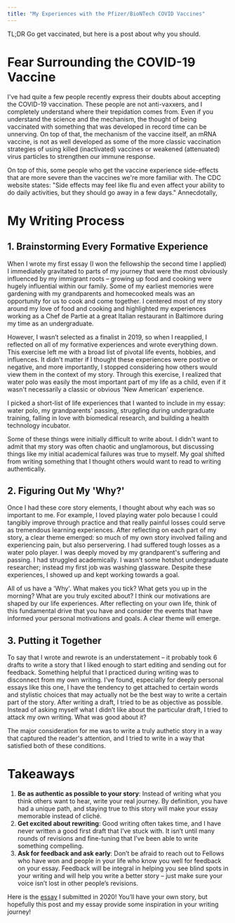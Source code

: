 ```yaml
---
title: "My Experiences with the Pfizer/BioNTech COVID Vaccines"
---
```

TL;DR Go get vaccinated, but here is a post about why you should. 

# Fear Surrounding the COVID-19 Vaccine
I've had quite a few people recently express their doubts about accepting the COVID-19 vaccination. These people are not anti-vaxxers, and I completely understand where their trepidation comes from. Even if you understand the science and the mechanism, the thought of being vaccinated with something that was developed in record time can be unnerving. On top of that, the mechanism of the vaccine itself, an mRNA vaccine, is not as well developed as some of the more classic vaccination strategies of using killed (inactivated) vaccines or weakened (attenuated) virus particles to strengthen our immune response. 

On top of this, some people who get the vaccine experience side-effects that are more severe than the vaccines we're more familiar with. The CDC website states: "Side effects may feel like flu and even affect your ability to do daily activities, but they should go away in a few days." Annecdotally, 

# My Writing Process
## 1. Brainstorming Every Formative Experience 
When I wrote my first essay (I won the fellowship the second time I applied) I immediately gravitated to parts of my journey that were the most obviously influenced by my immigrant roots – growing up food and cooking were hugely influential within our family. Some of my earliest memories were gardening with my grandparents and homecooked meals was an opportunity for us to cook and come together. I centered most of my story around my love of food and cooking and highlighted my experiences working as a Chef de Partie at a great Italian restaurant in Baltimore during my time as an undergraduate. 

However, I wasn’t selected as a finalist in 2019, so when I reapplied, I reflected on all of my formative experiences and wrote everything down. This exercise left me with a broad list of pivotal life events, hobbies, and influences. It didn't matter if I thought these experiences were postive or negative, and more importantly, I stopped considering how others would view them in the context of my story. Through this exercise, I realized that water polo was easily the most important part of my life as a child, even if it wasn't necessarily a classic or obvious 'New American' experience. 

I picked a short-list of life experiences that I wanted to include in my essay: water polo, my grandparents' passing, struggling during undergraduate training, falling in love with biomedical research, and building a health technology incubator. 

Some of these things were initially difficult to write about. I didn't want to admit that my story was often chaotic and unglamorous, but discussing things like my initial academical failures was true to myself. My goal shifted from writing something that I thought others would want to read to writing authentically.

## 2. Figuring Out My 'Why?'
Once I had these core story elements, I thought about why each was so important to me. For example, I loved playing water polo because I could tangibly improve through practice and that really painful losses could serve as tremendous learning experiences. After reflecting on each part of my story, a clear theme emerged: so much of my own story involved failing and experiencing pain, but also perservering. I had suffered tough losses as a water polo player. I was deeply moved by my grandparent's suffering and passing. I had struggled academically. I wasn't some hotshot undergraduate researcher; instead my first job was washing glassware. Despite these experiences, I showed up and kept working towards a goal. 

All of us have a 'Why'. What makes you tick? What gets you up in the morning? What are you truly excited about? I think our motivations are shaped by our life experiences. After reflecting on your own life, think of this fundamental drive that you have and consider the events that have informed your personal motivations and goals. A clear theme will emerge. 

## 3. Putting it Together 
To say that I wrote and rewrote is an understatement – it probably took 6 drafts to write a story that I liked enough to start editing and sending out for feedback. Something helpful that I practiced during writing was to disconnect from my own writing. I’ve found, especially for deeply personal essays like this one, I have the tendency to get attached to certain words and stylistic choices that may actually not be the best way to write a certain part of the story. After writing a draft, I tried to be as objective as possible. Instead of asking myself what I didn’t like about the particular draft, I tried to attack my own writing. What was good about it? 

The major consideration for me was to write a truly authetic story in a way that captured the reader's attention, and I tried to write in a way that satisfied both of these conditions. 

# Takeaways
1.	**Be as authentic as possible to your story**: Instead of writing what you think others want to hear, write your real journey. By definition, you have had a unique path, and staying true to this story will make your essay memorable instead of cliché.  
2.	**Get excited about rewriting**: Good writing often takes time, and I have never written a good first draft that I’ve stuck with. It isn’t until many rounds of revisions and fine-tuning that I’ve been able to write something compelling. 
3.	**Ask for feedback and ask early**: Don’t be afraid to reach out to Fellows who have won and people in your life who know you well for feedback on your essay. Feedback will be integral in helping you see blind spots in your writing and will help you write a better story – just make sure your voice isn’t lost in other people’s revisions. 

Here is the [essay](https://pdfhost.io/v/7H1bYzfaq_JLee_Soros_2020pdf.pdf) I submitted in 2020! You’ll have your own story, but hopefully this post and my essay provide some inspiration in your writing journey! 
